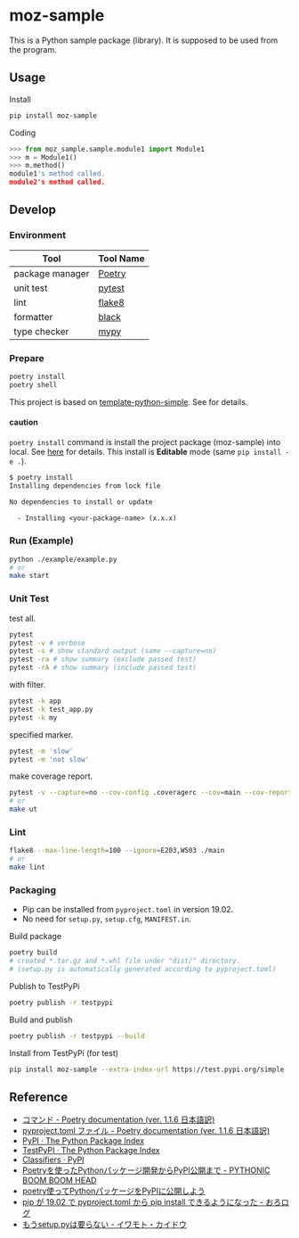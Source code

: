 # moz-sample

This is a Python sample package (library). It is supposed to be used from the program.

## Usage

Install

```sh
pip install moz-sample
```

Coding

```python
>>> from moz_sample.sample.module1 import Module1
>>> m = Module1()
>>> m.method()
module1's method called.
module2's method called.
```

## Develop

### Environment

| Tool | Tool Name |
|--|--|
| package manager | [Poetry](https://python-poetry.org/) |
| unit test | [pytest](https://docs.pytest.org/en/6.2.x/) |
| lint | [flake8](https://flake8.pycqa.org/en/latest/) |
| formatter | [black](https://github.com/psf/black) |
| type checker | [mypy](https://mypy.readthedocs.io/en/stable/) |

### Prepare

```sh
poetry install
poetry shell
```

This project is based on [template-python-simple](https://github.com/mozkzki/template-python-simple). See for details.

#### caution

`poetry install` command is install the project package (moz-sample) into local. See [here](https://cocoatomo.github.io/poetry-ja/cli/#install) for details. This install is **Editable** mode (same `pip install -e .`).

```txt
$ poetry install
Installing dependencies from lock file

No dependencies to install or update

  - Installing <your-package-name> (x.x.x)
```

### Run (Example)

```sh
python ./example/example.py
# or
make start
```

### Unit Test

test all.

```sh
pytest
pytest -v # verbose
pytest -s # show standard output (same --capture=no)
pytest -ra # show summary (exclude passed test)
pytest -rA # show summary (include passed test)
```

with filter.

```sh
pytest -k app
pytest -k test_app.py
pytest -k my
```

specified marker.

```sh
pytest -m 'slow'
pytest -m 'not slow'
```

make coverage report.

```sh
pytest -v --capture=no --cov-config .coveragerc --cov=main --cov-report=xml --cov-report=term-missing .
# or
make ut
```

### Lint

```sh
flake8 --max-line-length=100 --ignore=E203,W503 ./main
# or
make lint
```

### Packaging

- Pip can be installed from `pyproject.toml` in version 19.02.
- No need for `setup.py`, `setup.cfg`, `MANIFEST.in`.

Build package

```sh
poetry build
# created *.tar.gz and *.whl file under "dist/" directory.
# (setup.py is automatically generated according to pyproject.toml) 
```

Publish to TestPyPi

```sh
poetry publish -r testpypi
```

Build and publish

```sh
poetry publish -r testpypi --build
```

Install from TestPyPi (for test)

```sh
pip install moz-sample --extra-index-url https://test.pypi.org/simple
```

## Reference

- [コマンド - Poetry documentation (ver. 1.1.6 日本語訳)](https://cocoatomo.github.io/poetry-ja/cli/#install)
- [pyproject.toml ファイル - Poetry documentation (ver. 1.1.6 日本語訳)](https://cocoatomo.github.io/poetry-ja/pyproject/)
- [PyPI · The Python Package Index](https://pypi.org/)
- [TestPyPI · The Python Package Index](https://test.pypi.org/)
- [Classifiers · PyPI](https://pypi.org/classifiers/)
- [Poetryを使ったPythonパッケージ開発からPyPI公開まで - PYTHONIC BOOM BOOM HEAD](https://kk6.hateblo.jp/entry/2018/12/20/124151#f-124e5f32)
- [poetry使ってPythonパッケージをPyPIに公開しよう](https://jimaru.blog/programming/python/poetry/)
- [pip が 19.02 で pyproject.toml から pip install できるようになった - おろログ](https://orolog.hatenablog.jp/entry/2019/03/24/223531)
- [もうsetup.pyは要らない - イワモト・カイドウ](https://scrapbox.io/odiak/%E3%82%82%E3%81%86setup.py%E3%81%AF%E8%A6%81%E3%82%89%E3%81%AA%E3%81%84)
